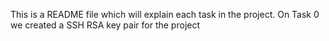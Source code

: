 This is a README file which will explain each task in the project.
On Task 0 we created a SSH RSA key pair for the project
